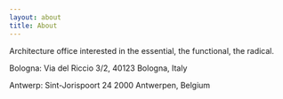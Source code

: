 ```yaml
---
layout: about
title: About
---
```

Architecture office interested in the essential, the functional, the radical.

Bologna: Via del Riccio 3/2, 
40123 Bologna, Italy

Antwerp: Sint-Jorispoort 24
2000 Antwerpen, Belgium
 

